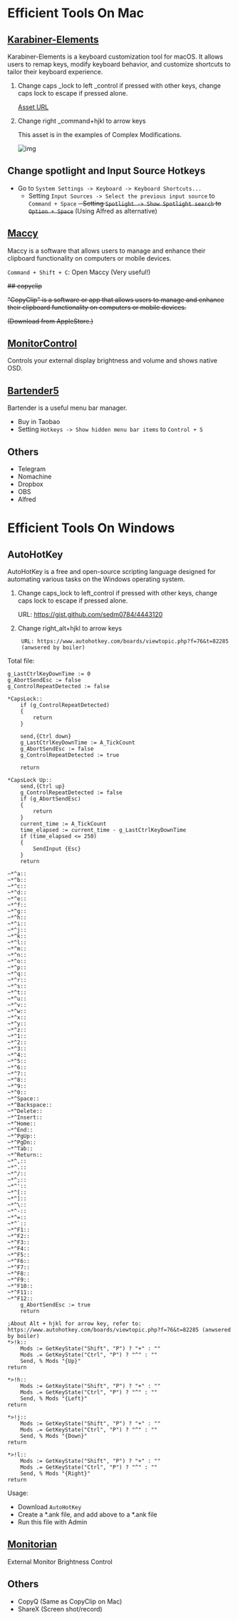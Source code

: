 # Efficient Tools On Mac

## [Karabiner-Elements](https://karabiner-elements.pqrs.org/)

Karabiner-Elements is a keyboard customization tool for macOS. It allows users to remap keys, modify keyboard behavior, and customize shortcuts to tailor their keyboard experience. 

1. Change caps _lock to left _control if pressed with other keys, change caps lock to escape if pressed alone.

	[Asset URL](https://ke-complex-modifications.pqrs.org/#caps_lock_tapped_escape_held_left_control)

2. Change right _command+hjkl to arrow keys

	This asset is in the examples of Complex Modifications.

	![img](./img/right_command.png)

## Change spotlight and Input Source Hotkeys

- Go to `System Settings -> Keyboard -> Keyboard Shortcuts...`
   - Setting `Input Sources -> Select the previous input source` to `Command + Space`
   ~~- Setting `Spotlight -> Show Spotlight search` to `Option + Space`~~ (Using Alfred as alternative)

## [Maccy](https://maccy.app)

Maccy is a software that allows users to manage and enhance their clipboard functionality on computers or mobile devices.

`Command + Shift + C`: Open Maccy (Very useful!) 

~~## copyclip~~

~~"CopyClip" is a software or app that allows users to manage and enhance their clipboard functionality on computers or mobile devices.~~

~~(Download from AppleStore.)~~

## [MonitorControl](https://github.com/MonitorControl/MonitorControl)

Controls your external display brightness and volume and shows native OSD.

## [Bartender5](https://www.macbartender.com)

Bartender is a useful menu bar manager.

- Buy in Taobao
- Setting `Hotkeys -> Show hidden menu bar items` to `Control + S`

## Others
- Telegram
- Nomachine
- Dropbox
- OBS
- Alfred

# Efficient Tools On Windows

## AutoHotKey

AutoHotKey is a free and open-source scripting language designed for automating various tasks on the Windows operating system. 


1. Change caps_lock to left_control if pressed with other keys, change caps lock to escape if pressed alone.

	URL: https://gist.github.com/sedm0784/4443120

2. Change right_alt+hjkl to arrow keys

        URL: https://www.autohotkey.com/boards/viewtopic.php?f=76&t=82285
        (anwsered by boiler)

Total file:
```
g_LastCtrlKeyDownTime := 0
g_AbortSendEsc := false
g_ControlRepeatDetected := false

*CapsLock::
    if (g_ControlRepeatDetected)
    {
        return
    }

    send,{Ctrl down}
    g_LastCtrlKeyDownTime := A_TickCount
    g_AbortSendEsc := false
    g_ControlRepeatDetected := true

    return

*CapsLock Up::
    send,{Ctrl up}
    g_ControlRepeatDetected := false
    if (g_AbortSendEsc)
    {
        return
    }
    current_time := A_TickCount
    time_elapsed := current_time - g_LastCtrlKeyDownTime
    if (time_elapsed <= 250)
    {
        SendInput {Esc}
    }
    return

~*^a::
~*^b::
~*^c::
~*^d::
~*^e::
~*^f::
~*^g::
~*^h::
~*^i::
~*^j::
~*^k::
~*^l::
~*^m::
~*^n::
~*^o::
~*^p::
~*^q::
~*^r::
~*^s::
~*^t::
~*^u::
~*^v::
~*^w::
~*^x::
~*^y::
~*^z::
~*^1::
~*^2::
~*^3::
~*^4::
~*^5::
~*^6::
~*^7::
~*^8::
~*^9::
~*^0::
~*^Space::
~*^Backspace::
~*^Delete::
~*^Insert::
~*^Home::
~*^End::
~*^PgUp::
~*^PgDn::
~*^Tab::
~*^Return::
~*^,::
~*^.::
~*^/::
~*^;::
~*^'::
~*^[::
~*^]::
~*^\::
~*^-::
~*^=::
~*^`::
~*^F1::
~*^F2::
~*^F3::
~*^F4::
~*^F5::
~*^F6::
~*^F7::
~*^F8::
~*^F9::
~*^F10::
~*^F11::
~*^F12::
    g_AbortSendEsc := true
    return

;About Alt + hjkl for arrow key, refer to: https://www.autohotkey.com/boards/viewtopic.php?f=76&t=82285 (anwsered by boiler)
*>!k::
	Mods := GetKeyState("Shift", "P") ? "+" : ""
	Mods .= GetKeyState("Ctrl", "P") ? "^" : ""
	Send, % Mods "{Up}"
return

*>!h::
	Mods := GetKeyState("Shift", "P") ? "+" : ""
	Mods .= GetKeyState("Ctrl", "P") ? "^" : ""
	Send, % Mods "{Left}"
return

*>!j::
	Mods := GetKeyState("Shift", "P") ? "+" : ""
	Mods .= GetKeyState("Ctrl", "P") ? "^" : ""
	Send, % Mods "{Down}"
return

*>!l::
	Mods := GetKeyState("Shift", "P") ? "+" : ""
	Mods .= GetKeyState("Ctrl", "P") ? "^" : ""
	Send, % Mods "{Right}"
return
```

Usage:
- Download `AutoHotKey`
- Create a *.ank file, and add above to a *.ank file
- Run this file with Admin

## [Monitorian](https://github.com/emoacht/Monitorian)
External Monitor Brightness Control

## Others

- CopyQ (Same as CopyClip on Mac)
- ShareX (Screen shot/record)
